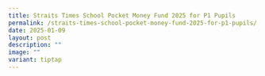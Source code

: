 ```yaml
---
title: Straits Times School Pocket Money Fund 2025 for P1 Pupils
permalink: /straits-times-school-pocket-money-fund-2025-for-p1-pupils/
date: 2025-01-09
layout: post
description: ""
image: ""
variant: tiptap
---
```

